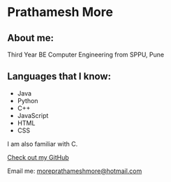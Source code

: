 # Prathamesh More

## About me:

Third Year BE Computer Engineering from SPPU, Pune

## Languages that I know:

- Java
- Python
- C++
- JavaScript
- HTML
- CSS

I am also familiar with C.

[Check out my GitHub](https://github.com/pprathameshmore)

Email me: moreprathameshmore@hotmail.com
